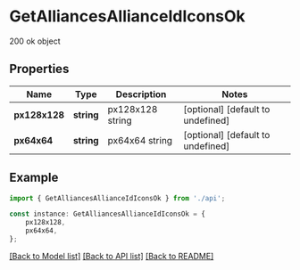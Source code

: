 # GetAlliancesAllianceIdIconsOk

200 ok object

## Properties

Name | Type | Description | Notes
------------ | ------------- | ------------- | -------------
**px128x128** | **string** | px128x128 string | [optional] [default to undefined]
**px64x64** | **string** | px64x64 string | [optional] [default to undefined]

## Example

```typescript
import { GetAlliancesAllianceIdIconsOk } from './api';

const instance: GetAlliancesAllianceIdIconsOk = {
    px128x128,
    px64x64,
};
```

[[Back to Model list]](../README.md#documentation-for-models) [[Back to API list]](../README.md#documentation-for-api-endpoints) [[Back to README]](../README.md)
